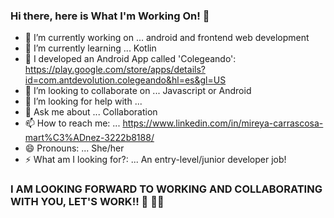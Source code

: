 ### Hi there, here is What I'm Working On! 👋


- 🔭 I’m currently working on ... android and frontend web development
- 🌱 I’m currently learning ... Kotlin
- 📱  I developed an Android App called 'Colegeando': https://play.google.com/store/apps/details?id=com.antdevolution.colegeando&hl=es&gl=US
- 👯 I’m looking to collaborate on ... Javascript or Android
- 🤔 I’m looking for help with ... 
- 💬 Ask me about ... Collaboration
- 📫 How to reach me: ... https://www.linkedin.com/in/mireya-carrascosa-mart%C3%ADnez-3222b8188/
- 😄 Pronouns: ... She/her
- ⚡ What am I looking for?: ... An entry-level/junior developer job!

### I AM LOOKING FORWARD TO WORKING AND COLLABORATING WITH YOU, LET'S WORK!! 💪 👩‍💻 

